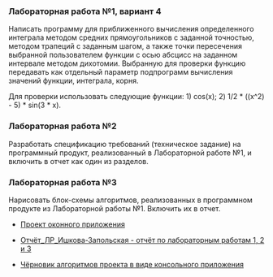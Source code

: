 ### Лабораторная работа №1, вариант 4
Написать программу для приближенного вычисления определенного интеграла
методом средних прямоугольников с заданной точностью, методом трапеций с заданным
шагом, а также точки пересечения выбранной пользователем функции с осью абсцисс на
заданном интервале методом дихотомии. Выбранную для проверки функцию передавать как
отдельный параметр подпрограмм вычисления значений функции, интеграла, корня.

Для проверки использовать следующие функции: 1) cos(x); 2) 1/2 * ((x^2) - 5) * sin(3 * x).


### Лабораторная работа №2
Разработать спецификацию требований (техническое задание) на программный
продукт, реализованный в Лабораторной работе №1, и включить в отчет как один
из разделов.

### Лабораторная работа №3
Нарисовать блок-схемы алгоритмов, реализованных в программном продукте из
Лабораторной работы №1. Включить их в отчет.


- [Проект оконного приложения](https://github.com/Ditricha/Software-engineering/tree/main/Numerical%20integration/Project2)
- [Отчёт_ЛР_Ишкова-Запольская - отчёт по лабораторным работам 1, 2 и 3](https://github.com/Ditricha/Software-engineering/blob/main/Numerical%20integration/%D0%9E%D1%82%D1%87%D1%91%D1%82_%D0%9B%D0%A0_%D0%98%D1%88%D0%BA%D0%BE%D0%B2%D0%B0-%D0%97%D0%B0%D0%BF%D0%BE%D0%BB%D1%8C%D1%81%D0%BA%D0%B0%D1%8F%20%D0%9E.%D0%9E..docx)

- [Чёрновик алгоритмов проекта в виде консольного приложения](https://github.com/Ditricha/Software-engineering/blob/main/Numerical%20integration/Variant_4.cpp)
